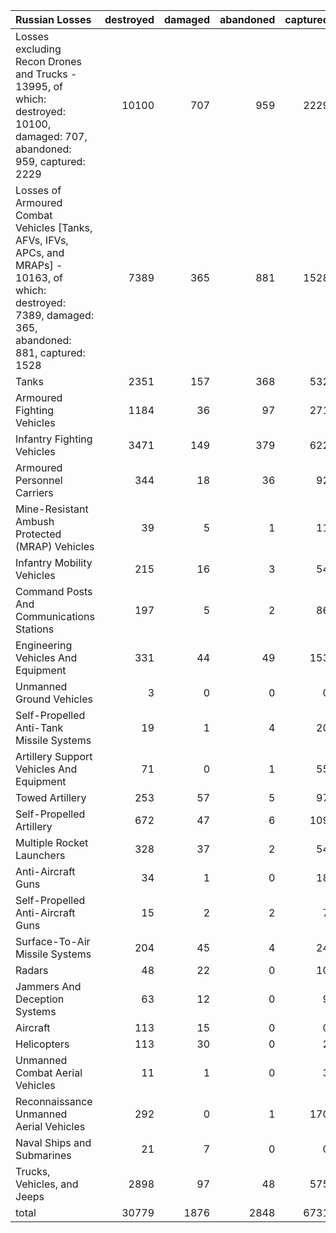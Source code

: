 | Russian Losses                                                                                                                                           |   destroyed |   damaged |   abandoned |   captured |   total |
|:---------------------------------------------------------------------------------------------------------------------------------------------------------|------------:|----------:|------------:|-----------:|--------:|
| Losses excluding Recon Drones and Trucks - 13995, of which: destroyed: 10100, damaged: 707, abandoned: 959, captured: 2229                               |       10100 |       707 |         959 |       2229 |   13995 |
| Losses of Armoured Combat Vehicles [Tanks, AFVs, IFVs, APCs, and MRAPs] - 10163, of which: destroyed: 7389, damaged: 365, abandoned: 881, captured: 1528 |        7389 |       365 |         881 |       1528 |   10163 |
| Tanks                                                                                                                                                    |        2351 |       157 |         368 |        532 |    3408 |
| Armoured Fighting Vehicles                                                                                                                               |        1184 |        36 |          97 |        271 |    1588 |
| Infantry Fighting Vehicles                                                                                                                               |        3471 |       149 |         379 |        622 |    4621 |
| Armoured Personnel Carriers                                                                                                                              |         344 |        18 |          36 |         92 |     490 |
| Mine-Resistant Ambush Protected  (MRAP) Vehicles                                                                                                         |          39 |         5 |           1 |         11 |      56 |
| Infantry Mobility Vehicles                                                                                                                               |         215 |        16 |           3 |         54 |     288 |
| Command Posts And Communications Stations                                                                                                                |         197 |         5 |           2 |         86 |     290 |
| Engineering Vehicles And Equipment                                                                                                                       |         331 |        44 |          49 |        153 |     577 |
| Unmanned Ground Vehicles                                                                                                                                 |           3 |         0 |           0 |          0 |       3 |
| Self-Propelled Anti-Tank Missile Systems                                                                                                                 |          19 |         1 |           4 |         20 |      44 |
| Artillery Support Vehicles And Equipment                                                                                                                 |          71 |         0 |           1 |         55 |     127 |
| Towed Artillery                                                                                                                                          |         253 |        57 |           5 |         97 |     412 |
| Self-Propelled Artillery                                                                                                                                 |         672 |        47 |           6 |        109 |     834 |
| Multiple Rocket Launchers                                                                                                                                |         328 |        37 |           2 |         54 |     421 |
| Anti-Aircraft Guns                                                                                                                                       |          34 |         1 |           0 |         18 |      53 |
| Self-Propelled Anti-Aircraft Guns                                                                                                                        |          15 |         2 |           2 |          7 |      26 |
| Surface-To-Air Missile Systems                                                                                                                           |         204 |        45 |           4 |         24 |     277 |
| Radars                                                                                                                                                   |          48 |        22 |           0 |         10 |      80 |
| Jammers And Deception Systems                                                                                                                            |          63 |        12 |           0 |          9 |      84 |
| Aircraft                                                                                                                                                 |         113 |        15 |           0 |          0 |     128 |
| Helicopters                                                                                                                                              |         113 |        30 |           0 |          2 |     145 |
| Unmanned Combat Aerial Vehicles                                                                                                                          |          11 |         1 |           0 |          3 |      15 |
| Reconnaissance Unmanned Aerial Vehicles                                                                                                                  |         292 |         0 |           1 |        170 |     463 |
| Naval Ships and Submarines                                                                                                                               |          21 |         7 |           0 |          0 |      28 |
| Trucks, Vehicles, and Jeeps                                                                                                                              |        2898 |        97 |          48 |        575 |    3618 |
| total                                                                                                                                                    |       30779 |      1876 |        2848 |       6731 |   42234 |